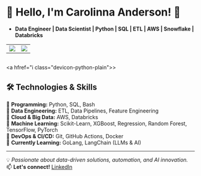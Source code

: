 # 👋 Hello, I'm **Carolinna Anderson**! 🚀  

- **Data Engineer | Data Scientist | Python | SQL | ETL | AWS | Snowflake | Databricks**


<table>
  <tr>
    <td>
      <img src="https://github-readme-stats.vercel.app/api?username=carollinaanderson&show_icons=true&theme=dracula" />
    </td>
    <td>
      <img src="https://github-readme-stats.vercel.app/api/top-langs/?username=carollinaanderson&layout=compact&theme=dracula" />
    </td>
  </tr>
</table>

##

<a hfref="i class="devicon-python-plain"></i>></a> 

          




  
## 🛠️ **Technologies & Skills**  

🔹 **Programming:** Python, SQL, Bash  
🔹 **Data Engineering:** ETL, Data Pipelines, Feature Engineering  
🔹 **Cloud & Big Data:** AWS, Databricks  
🔹 **Machine Learning:** Scikit-Learn, XGBoost, Regression, Random Forest, TensorFlow, PyTorch  
🔹 **DevOps & CI/CD:** Git, GitHub Actions, Docker  
🔹 **Currently Learning:** GoLang, LangChain (LLMs & AI)  

---

💡 *Passionate about data-driven solutions, automation, and AI innovation.*  
📫 **Let's connect!** [LinkedIn](https://www.linkedin.com/in/carollinaanderson)  

<!---
carollinaanderson/carollinaanderson is a ✨ special ✨ repository because its `README.md` (this file) appears on your GitHub profile.
You can click the Preview link to take a look at your changes.
--->
